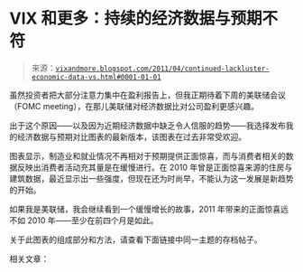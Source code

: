 <!--yml

分类：未分类

日期：2024-05-18 16:51:25

-->

# VIX 和更多：持续的经济数据与预期不符

> 来源：[`vixandmore.blogspot.com/2011/04/continued-lackluster-economic-data-vs.html#0001-01-01`](http://vixandmore.blogspot.com/2011/04/continued-lackluster-economic-data-vs.html#0001-01-01)

虽然投资者把大部分注意力集中在盈利报告上，但我正期待着下周的美联储会议（FOMC meeting），在那儿美联储对经济数据比对公司盈利更感兴趣。

出于这个原因——以及因为近期经济数据中缺乏令人信服的趋势——我选择发布我的经济数据与预期对比图表的最新版本，该图表在过去非常受欢迎。

图表显示，制造业和就业情况不再相对于预期提供正面惊喜，而与消费者相关的数据反映出消费者活动充其量是在缓慢进行。在 2010 年曾是正面惊喜来源的住房与建筑数据，最近显示出一些强度，但现在还为时尚早，不能认为这一发展是新趋势的开始。

如果我是美联储，我会继续看到一个缓慢增长的故事，2011 年带来的正面惊喜远不如 2010 年——至少在前四个月是如此。

关于此图表的组成部分和方法，请查看下面链接中同一主题的存档帖子。

相关文章：
